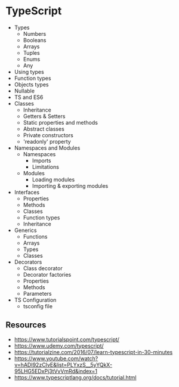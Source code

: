 # TypeScript
  * Types
    * Numbers
    * Booleans
    * Arrays
    * Tuples
    * Enums
    * Any
  * Using types
  * Function types
  * Objects types
  * Nullable
  * TS and ES6
  * Classes
    * Inheritance
    * Getters & Setters
    * Static properties and methods
    * Abstract classes
    * Private constructors
    * 'readonly' property
  * Namespaces and Modules
    * Namespaces
      * Imports
      * Limitations
    * Modules
      * Loading modules
      * Importing & exporting modules
  * Interfaces
    * Properties
    * Methods
    * Classes
    * Function types
    * Inheritance
  * Generics
    * Functions
    * Arrays
    * Types
    * Classes
  * Decorators
    * Class decorator
    * Decorator factories
    * Properties
    * Methods
    * Parameters
  * TS Configuration
    * tsconfig file


## Resources
  * https://www.tutorialspoint.com/typescript/
  * https://www.udemy.com/typescript/
  * https://tutorialzine.com/2016/07/learn-typescript-in-30-minutes
  * https://www.youtube.com/watch?v=hADI92zCIvE&list=PLYxzS__5yYQkX-95LHG5EDxPj3tVvVmRd&index=1
  * https://www.typescriptlang.org/docs/tutorial.html